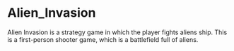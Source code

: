 # Alien_Invasion
Alien Invasion is a strategy game in which the player fights aliens ship. This is a first-person shooter game, which is a battlefield full of aliens.

